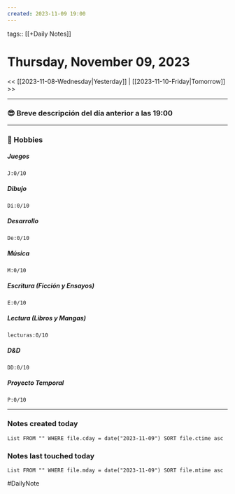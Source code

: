 ```yaml
---
created: 2023-11-09 19:00
---
```

tags:: [[+Daily Notes]]

# Thursday, November 09, 2023

<< [[2023-11-08-Wednesday|Yesterday]] | [[2023-11-10-Friday|Tomorrow]] >>

 - - -
### 😎 Breve descripción del día anterior a las 19:00



---
### 🧠 Hobbies

##### Juegos
```text-progress-bar
J:0/10
```

##### Dibujo
```text-progress-bar
Di:0/10
```

##### Desarrollo
```text-progress-bar
De:0/10
```

##### Música
```text-progress-bar
M:0/10
```

##### Escritura (Ficción y Ensayos)
```text-progress-bar
E:0/10
```

##### Lectura (Libros y Mangas)
```text-progress-bar
lecturas:0/10
```

##### D&D
```text-progress-bar
DD:0/10
```

##### Proyecto Temporal
```text-progress-bar
P:0/10
```

---
### Notes created today
```dataview
List FROM "" WHERE file.cday = date("2023-11-09") SORT file.ctime asc
```

### Notes last touched today
```dataview
List FROM "" WHERE file.mday = date("2023-11-09") SORT file.mtime asc
```


#DailyNote